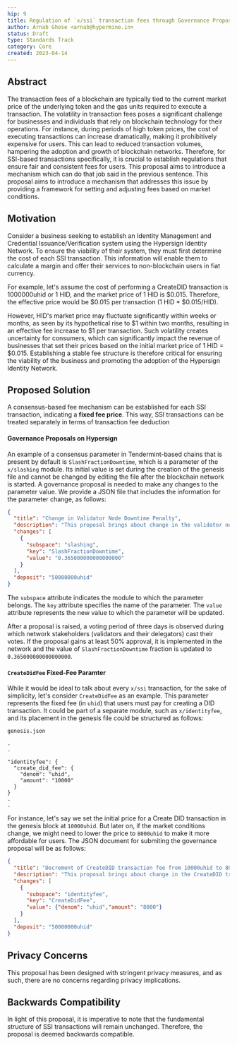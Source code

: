 ```yaml
---
hip: 9
title: Regulation of `x/ssi` transaction fees through Governance Proposals
author: Arnab Ghose <arnab@hypermine.in>
status: Draft
type: Standards Track
category: Core
created: 2023-04-14
---
```


## Abstract

The transaction fees of a blockchain are typically tied to the current market price of the underlying token and the gas units required to execute a transaction. The volatility in transaction fees poses a significant challenge for businesses and individuals that rely on blockchain technology for their operations. For instance, during periods of high token prices, the cost of executing transactions can increase dramatically, making it prohibitively expensive for users. This can lead to reduced transaction volumes, hampering the adoption and growth of blockchain networks. Therefore, for SSI-based transactions specifically, it is crucial to establish regulations that ensure fair and consistent fees for users. This proposal aims to introduce a mechanism which can do that job said in the previous sentence. This proposal aims to introduce a mechanism that addresses this issue by providing a framework for setting and adjusting fees based on market conditions.

## Motivation

Consider a business seeking to establish an Identity Management and Credential Issuance/Verification system using the Hypersign Identity Network. To ensure the viability of their system, they must first determine the cost of each SSI transaction. This information will enable them to calculate a margin and offer their services to non-blockchain users in fiat currency.

For example, let's assume the cost of performing a CreateDID transaction is 1000000uhid or 1 HID, and the market price of 1 HID is $0.015. Therefore, the effective price would be $0.015 per transaction (1 HID * $0.015/HID).

However, HID's market price may fluctuate significantly within weeks or months, as seen by its hypothetical rise to $1 within two months, resulting in an effective fee increase to $1 per transaction. Such volatility creates uncertainty for consumers, which can significantly impact the revenue of businesses that set their prices based on the initial market price of 1 HID = $0.015. Establishing a stable fee structure is therefore critical for ensuring the viability of the business and promoting the adoption of the Hypersign Identity Network.

## Proposed Solution

A consensus-based fee mechanism can be established for each SSI transaction, indicating a **fixed fee price**. This way, SSI transactions can be treated separately in terms of transaction fee deduction

#### Governance Proposals on Hypersign

An example of a consensus parameter in Tendermint-based chains that is present by default is `SlashFractionDowntime`, which is a parameter of the `x/slashing` module. Its initial value is set during the creation of the genesis file and cannot be changed by editing the file after the blockchain network is started. A governance proposal is needed to make any changes to the parameter value. We provide a JSON file that includes the information for the parameter change, as follows:

```json
{
  "title": "Change in Validator Node Downtime Penalty",
  "description": "This proposal brings about change in the validator node downtime penalty to 0.365",
  "changes": [
    {
      "subspace": "slashing",
      "key": "SlashFractionDowntime",
      "value": "0.365000000000000000"
    }
  ],
  "deposit": "50000000uhid"
}
```

The `subspace` attribute indicates the module to which the parameter belongs. The `key` attribute specifies the name of the parameter. The `value` attribute represents the new value to which the parameter will be updated.

After a proposal is raised, a voting period of three days is observed during which network stakeholders (validators and their delegators) cast their votes. If the proposal gains at least 50% approval, it is implemented in the network and the value of `SlashFractionDowntime` fraction is updated to `0.365000000000000000`.

#### `CreateDidFee` Fixed-Fee Paramter

While it would be ideal to talk about every `x/ssi` transaction, for the sake of simplicity, let's consider `CreateDidFee` as an example. This parameter represents the fixed fee (in `uhid`) that users must pay for creating a DID transaction. It could be part of a separate module, such as `x/identityfee`, and its placement in the genesis file could be structured as follows:

`genesis.json`
```
.
.

"identityfee": {
  "create_did_fee": {
    "denom": "uhid",
    "amount": "10000"
  }
}
.
.
```

For instance, let's say we set the initial price for a Create DID transaction in the genesis block at `10000uhid`. But later on, if the market conditions change, we might need to lower the price to `8000uhid` to make it more affordable for users.
The JSON document for submiting the governance proposal will be as follows:

```json
{
  "title": "Decrement of CreateDID transaction fee from 10000uhid to 8000uhid ",
  "description": "This proposal brings about change in the CreateDID transaction fee from 10000uhid to 8000uhid",
  "changes": [
    {
      "subspace": "identityfee",
      "key": "CreateDidFee",
      "value": {"denom": "uhid","amount": "8000"}
    }
  ],
  "deposit": "50000000uhid"
}
```

## Privacy Concerns

This proposal has been designed with stringent privacy measures, and as such, there are no concerns regarding privacy implications.

## Backwards Compatibility

In light of this proposal, it is imperative to note that the fundamental structure of SSI transactions will remain unchanged. Therefore, the proposal is deemed backwards compatible.
